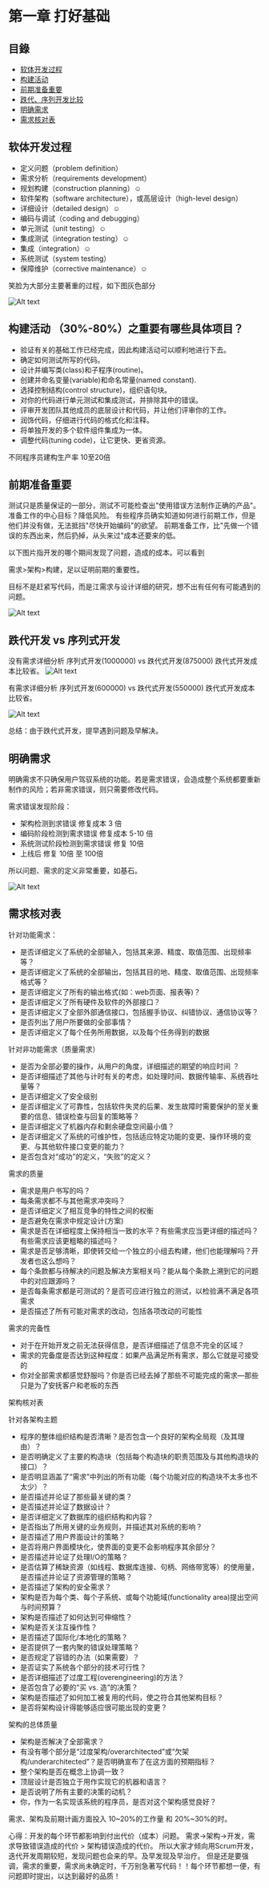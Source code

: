 # 第一章 打好基础
## 目錄
* [软体开发过程](#软体开发过程)
* [构建活动](#构建活动)
* [前期准备重要](#前期准备重要)
* [跌代、序列开发比较](#跌代开发)
* [明确需求](#明确需求)
* [需求核对表](#需求核对表)


## 软体开发过程
* 定义问题（problem definition）
* 需求分析（requirements development）
* 规划构建（construction planning）☺
* 软件架构（software architecture），或高层设计（high-level design）
* 详细设计（detailed design）☺
* 编码与调试（coding and debugging）
* 单元测试（unit testing）☺
* 集成测试（integration testing）☺
* 集成（integration）☺
* 系统测试（system testing）
* 保障维护（corrective maintenance）☺

笑脸为大部分主要著重的过程，如下图灰色部分

![Alt text](https://raw.githubusercontent.com/MingYi-Chen/sharedPhotoes/master/processOfNormal.png)

## 构建活动 （30%-80%）之重要有哪些具体项目？
* 验证有关的基础工作已经完成，因此构建活动可以顺利地进行下去。
* 确定如何测试所写的代码。
* 设计并编写类(class)和子程序(routine)。
* 创建并命名变量(variable)和命名常量(named constant).
* 选择控制结构(control structure)，组织语句块。
* 对你的代码进行单元测试和集成测试，并排除其中的错误。
* 评审开发团队其他成员的底层设计和代码，并让他们评审你的工作。
* 润饰代码，仔细进行代码的格式化和注释。
* 将单独开发的多个软件组件集成为一体。
* 调整代码(tuning code)，让它更快、更省资源。

不同程序员建构生产率 10至20倍

## 前期准备重要
测试只是质量保证的一部分，测试不可能检查出"使用错误方法制作正确的产品"。
准备工作的中心目标？降低风险。
有些程序员确实知道如何进行前期工作，但是他们并没有做，无法抵挡"尽快开始编码"的欲望。
前期准备工作，比"先做一个错误的东西出来，然后扔掉，从头来过"成本还要来的低。

以下图片指开发的哪个期间发现了问题，造成的成本。可以看到

需求>架构>构建，足以证明前期的重要性。

目标不是赶紧写代码，而是江需求与设计详细的研究，想不出有任何有可能遇到的问题。

![Alt text](https://raw.githubusercontent.com/MingYi-Chen/sharedPhotoes/master/DefectIsDetected.png)

## 跌代开发 vs 序列式开发
没有需求详细分析
序列式开发(1000000) vs 跌代式开发(875000)
跌代式开发成本比较省。
![Alt text](https://raw.githubusercontent.com/MingYi-Chen/sharedPhotoes/master/cost1.png)

有需求详细分析
序列式开发(600000) vs 跌代式开发(550000)
跌代式开发成本比较省。

![Alt text](https://raw.githubusercontent.com/MingYi-Chen/sharedPhotoes/master/cost2.png)

总结：由于跌代式开发，提早遇到问题及早解决。

## 明确需求
明确需求不只确保用户驾驭系统的功能。若是需求错误，会造成整个系统都要重新制作的风险；若非需求错误，则只需要修改代码。

需求错误发现阶段：
* 架构检测到求错误 修复成本 3 倍
* 编码阶段检测到需求错误 修复成本 5-10 倍
* 系统测试阶段检测到需求错误 修复 10倍
* 上线后 修复 10倍 至 100倍

所以问题、需求的定义非常重要，如基石。

![Alt text](https://raw.githubusercontent.com/MingYi-Chen/sharedPhotoes/master/ProblemDefine.png)

## 需求核对表

针对功能需求：
* 是否详细定义了系统的全部输入，包括其来源、精度、取值范围、出现频率等？
* 是否详细定义了系统的全部输出，包括其目的地、精度、取值范围、出现频率格式等？
* 是否详细定义了所有的输出格式(如：web页面、报表等)？
* 是否详细定义了所有硬件及软件的外部接口？
* 是否详细定义了全部外部通信接口，包括握手协议、纠错协议、通信协议等？
* 是否列出了用户所要做的全部事情？
* 是否详细定义了每个任务所用数据，以及每个任务得到的数据

针对非功能需求（质量需求）
* 是否为全部必要的操作，从用户的角度，详细描述的期望的响应时间 ？
* 是否详细描述了其他与计时有关的考虑，如处理时间、数据传输率、系统吞吐量等？
* 是否详细定义了安全级别
* 是否详细定义了可靠性，包括软件失灵的后果、发生故障时需要保护的至关重要的信息、错误检查与回复的策略等？
* 是否详细定义了机器内存和剩余硬盘空间最小值？
* 是否详细定义了系统的可维护性，包括适应特定功能的变更、操作环境的变更、与其他软件接口变更的能力？
* 是否包含对“成功”的定义，“失败”的定义？

需求的质量
* 需求是用户书写的吗？
* 每条需求都不与其他需求冲突吗？
* 是否详细定义了相互竞争的特性之间的权衡
* 是否避免在需求中规定设计(方案)
* 需求是否在详细程度上保持相当一致的水平？有些需求应当更详细的描述吗？有些需求应该更粗略的描述吗？
* 需求是否足够清晰，即使转交给一个独立的小组去构建，他们也能理解吗？开发者也这么想吗？
* 每个条款都与待解决的问题及解决方案相关吗？能从每个条款上溯到它的问题中的对应跟源吗？
* 是否每条需求都是可测试的？是否可应进行独立的测试，以检验满不满足各项需求
* 是否描述了所有可能对需求的改动，包括各项改动的可能性

需求的完备性
* 对于在开始开发之前无法获得信息，是否详细描述了信息不完全的区域？
* 需求的完备度是否达到这种程度：如果产品满足所有需求，那么它就是可接受的
* 你对全部需求都感觉舒服吗？你是否已经去掉了那些不可能完成的需求—那些只是为了安抚客户和老板的东西


架构核对表

针对各架构主题

* 程序的整体组织结构是否清晰？是否包含一个良好的架构全局观（及其理由）？
* 是否明确定义了主要的构造块（包括每个构造块的职责范围及与其他构造块的接口）？
* 是否明显涵盖了“需求”中列出的所有功能（每个功能对应的构造块不太多也不太少）？
* 是否描述并论证了那些最关键的类？
* 是否描述并论证了数据设计？
* 是否详细定义了数据库的组织结构和内容？
* 是否指出了所用关键的业务规则，并描述其对系统的影响？
* 是否描述了用户界面设计的策略？
* 是否将用户界面模块化，使界面的变更不会影响程序其余部分？
* 是否描述并论证了处理I/O的策略？
* 是否估算了稀缺资源（如线程、数据库连接、句柄、网络带宽等）的使用量，是否描述并论证了资源管理的策略？
* 是否描述了架构的安全需求？
* 架构是否为每个类、每个子系统、或每个功能域(functionality area)提出空间与时间预算？
* 架构是否描述了如何达到可伸缩性？
* 架构是否关注互操作性？
* 是否描述了国际化/本地化的策略？
* 是否提供了一套内聚的错误处理策略？
* 是否规定了容错的办法（如果需要）？
* 是否证实了系统各个部分的技术可行性？
* 是否详细描述了过度工程(overengineering)的方法？
* 是否包含了必要的“买 vs. 造”的决策？
* 架构是否描述了如何加工被复用的代码，使之符合其他架构目标？
* 是否将架构设计得能够适应很可能出现的变更？

架构的总体质量

* 架构是否解决了全部需求？
* 有没有哪个部分是“过度架构/overarchitected”或“欠架构/underarchitected”？是否明确宣布了在这方面的预期指标？
* 整个架构是否在概念上协调一致？
* 顶层设计是否独立于用作实现它的机器和语言？
* 是否说明了所有主要的决策的动机？
* 你，作为一名实现该系统的程序员，是否对这个架构感觉良好？

需求、架构及前期计画方面投入 10~20%的工作量 和 20%~30%的时。

心得：开发的每个环节都影响到付出代价（成本）问题。
需求->架构->开发，需求导致错误造成的代价 > 架构错误造成的代价。
所以大家才倾向用Scrum开发，迭代开发周期较短，发现问题也会来的早。及早发现及早治疗。
但是还是要强调，需求的重要，需求尚未确定时，千万别急著写代码！！每个环节都想一便，有问题即时提出，以达到最好的品质！
